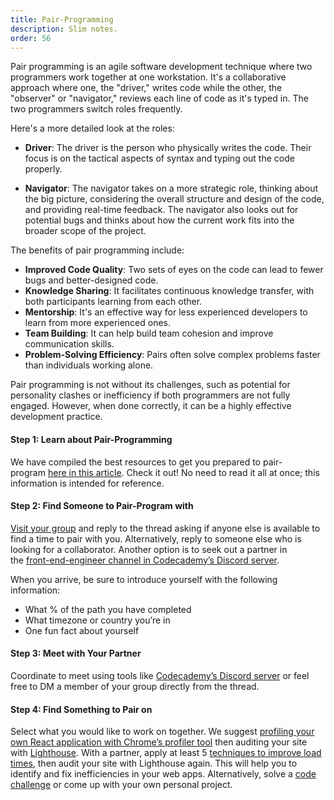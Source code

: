 ```yaml
---
title: Pair-Programming
description: Slim notes.
order: 56
---
```


Pair programming is an agile software development technique where two programmers work together at one workstation. It's a collaborative approach where one, the "driver," writes code while the other, the "observer" or "navigator," reviews each line of code as it's typed in. The two programmers switch roles frequently.

Here's a more detailed look at the roles:

- **Driver**: The driver is the person who physically writes the code. Their focus is on the tactical aspects of syntax and typing out the code properly.

- **Navigator**: The navigator takes on a more strategic role, thinking about the big picture, considering the overall structure and design of the code, and providing real-time feedback. The navigator also looks out for potential bugs and thinks about how the current work fits into the broader scope of the project.

The benefits of pair programming include:

- **Improved Code Quality**: Two sets of eyes on the code can lead to fewer bugs and better-designed code.
- **Knowledge Sharing**: It facilitates continuous knowledge transfer, with both participants learning from each other.
- **Mentorship**: It's an effective way for less experienced developers to learn from more experienced ones.
- **Team Building**: It can help build team cohesion and improve communication skills.
- **Problem-Solving Efficiency**: Pairs often solve complex problems faster than individuals working alone.

Pair programming is not without its challenges, such as potential for personality clashes or inefficiency if both programmers are not fully engaged. However, when done correctly, it can be a highly effective development practice.

#### Step 1: Learn about Pair-Programming

We have compiled the best resources to get you prepared to pair-program [here in this article](https://discuss.codecademy.com/t/article-pair-programming-what-it-is-why-people-use-it-and-how-you-can-learn-to-pair-program/526299). Check it out! No need to read it all at once; this information is intended for reference.

#### Step 2: Find Someone to Pair-Program with

[Visit your group](http://codecademy.com/cohorts/front-end-engineer-career-path) and reply to the thread asking if anyone else is available to find a time to pair with you. Alternatively, reply to someone else who is looking for a collaborator. Another option is to seek out a partner in the [front-end-engineer channel in Codecademy’s Discord server](https://discord.gg/g5vzQCstyB).

When you arrive, be sure to introduce yourself with the following information:

- What % of the path you have completed
- What timezone or country you’re in
- One fun fact about yourself

#### Step 3: Meet with Your Partner

Coordinate to meet using tools like [Codecademy’s Discord server](https://discord.com/invite/codecademy) or feel free to DM a member of your group directly from the thread.

#### Step 4: Find Something to Pair on

Select what you would like to work on together. We suggest [profiling your own React application with Chrome’s profiler tool](https://www.codecademy.com/paths/front-end-engineer-career-path/tracks/fecp-22-advanced-web-development/modules/fecp-22-optimizing-your-application/articles/fecp-external-optimizing-your-react-application) then auditing your site with [Lighthouse](https://www.codecademy.com/paths/front-end-engineer-career-path/tracks/fecp-22-advanced-web-development/modules/fecp-22-optimizing-your-application/external_resources/fecp-external-using-lighthouse). With a partner, apply at least 5 [techniques to improve load times](https://web.dev/explore/fast), then audit your site with Lighthouse again. This will help you to identify and fix inefficiencies in your web apps. Alternatively, solve a [code challenge](https://www.codecademy.com/code-challenges) or come up with your own personal project.

